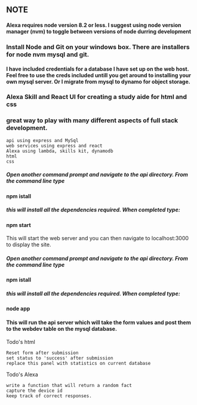 ## NOTE
#### Alexa requires node version 8.2 or less. I suggest using node version manager (nvm) to toggle between versions of node durring development

### Install Node and Git on your windows box. There are installers for node nvm mysql and git. 
#### I have included credentials for a database I have set up on the web host. Feel free to use the creds included untill you get around to installing your own mysql server. Or I migrate from mysql to dynamo for object storage. 

### Alexa Skill and React UI for creating a study aide for html and css 

### great way to play with many different aspects of full stack development. 
```
api using express and MySql
web services using express and react
Alexa using lambda, skills kit, dynamodb
html
css
```

##### Open another command prompt and navigate to the api directory. From the command line type
#### npm istall
##### this will install all the dependencies required. When completed type:
#### npm start

This will start the web server and you can then navigate to localhost:3000 to display the site. 

##### Open another command prompt and navigate to the api directory. From the command line type
#### npm istall
##### this will install all the dependencies required. When completed type:
#### node app

#### This will run the api server which will take the form values and post them to the webdev table on the mysql database. 

Todo's html
```
Reset form after submission
set status to 'success' after submission
replace this panel with statistics on current database
```
Todo's Alexa
```
write a function that will return a random fact
capture the device id
keep track of correct responses.
```

